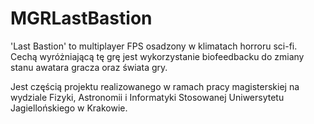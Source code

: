 # MGRLastBastion

'Last Bastion' to multiplayer FPS osadzony w klimatach horroru sci-fi. Cechą wyróżniającą tę grę jest wykorzystanie biofeedbacku do zmiany stanu awatara gracza oraz świata gry.

Jest częścią projektu realizowanego w ramach pracy magisterskiej na wydziale Fizyki, Astronomii i Informatyki Stosowanej Uniwersytetu Jagiellońskiego w Krakowie.
